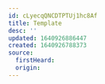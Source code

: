 ```yaml
---
id: cLyecqQNCDTPTUj1hc8Af
title: Template
desc: ''
updated: 1640926886447
created: 1640926788373
source: 
  firstHeard:
  origin:
---
```


